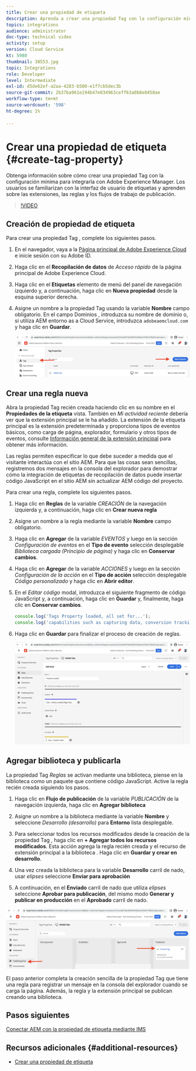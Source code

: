 ```yaml
---
title: Crear una propiedad de etiqueta
description: Aprenda a crear una propiedad Tag con la configuración mínima para integrarla con AEM. Los usuarios se familiarizan con la interfaz de usuario de etiquetas y aprenden sobre las extensiones, las reglas y los flujos de trabajo de publicación.
topics: integrations
audience: administrator
doc-type: technical video
activity: setup
version: Cloud Service
kt: 5980
thumbnail: 38553.jpg
topic: Integrations
role: Developer
level: Intermediate
exl-id: d5de62ef-a2aa-4283-b500-e1f7cb5dec3b
source-git-commit: 2b37ba961e194b47e034963ceff63a0b8e8458ae
workflow-type: tm+mt
source-wordcount: '598'
ht-degree: 1%

---
```


# Crear una propiedad de etiqueta {#create-tag-property}

Obtenga información sobre cómo crear una propiedad Tag con la configuración mínima para integrarla con Adobe Experience Manager. Los usuarios se familiarizan con la interfaz de usuario de etiquetas y aprenden sobre las extensiones, las reglas y los flujos de trabajo de publicación.

>[!VIDEO](https://video.tv.adobe.com/v/38553?quality=12&learn=on)

## Creación de propiedad de etiqueta

Para crear una propiedad Tag , complete los siguientes pasos.

1. En el navegador, vaya a la [Página principal de Adobe Experience Cloud](https://experience.adobe.com/) e inicie sesión con su Adobe ID.

1. Haga clic en el **Recopilación de datos** de _Acceso rápido_ de la página principal de Adobe Experience Cloud.

1. Haga clic en el **Etiquetas** elemento de menú del panel de navegación izquierdo y, a continuación, haga clic en **Nueva propiedad** desde la esquina superior derecha.

1. Asigne un nombre a la propiedad Tag usando la variable **Nombre** campo obligatorio. En el campo Dominios , introduzca su nombre de dominio o, si utiliza AEM entorno as a Cloud Service, introduzca `adobeaemcloud.com` y haga clic en **Guardar**.

   ![Propiedades de la etiqueta](assets/tag-properties.png)

## Crear una regla nueva

Abra la propiedad Tag recién creada haciendo clic en su nombre en el **Propiedades de la etiqueta** vista. También en _Mi actividad reciente_ debería ver que la extensión principal se le ha añadido. La extensión de la etiqueta principal es la extensión predeterminada y proporciona tipos de eventos básicos, como carga de página, explorador, formulario y otros tipos de eventos, consulte [Información general de la extensión principal](https://experienceleague.adobe.com/docs/experience-platform/tags/extensions/client/core/overview.html) para obtener más información.

Las reglas permiten especificar lo que debe suceder a medida que el visitante interactúa con el sitio AEM. Para que las cosas sean sencillas, registremos dos mensajes en la consola del explorador para demostrar cómo la integración de etiquetas de recopilación de datos puede insertar código JavaScript en el sitio AEM sin actualizar AEM código del proyecto.

Para crear una regla, complete los siguientes pasos.

1. Haga clic en **Reglas** de la variable _CREACIÓN_ de la navegación izquierda y, a continuación, haga clic en **Crear nueva regla**

1. Asigne un nombre a la regla mediante la variable **Nombre** campo obligatorio.

1. Haga clic en **Agregar** de la variable _EVENTOS_ y luego en la sección _Configuración de eventos_ en el **Tipo de evento** selección desplegable _Biblioteca cargada (Principio de página)_ y haga clic en **Conservar cambios**.

1. Haga clic en **Agregar** de la variable _ACCIONES_ y luego en la sección _Configuración de la acción_ en el **Tipo de acción** selección desplegable _Código personalizado_ y haga clic en **Abrir editor**.

1. En el _Editar código_ modal, introduzca el siguiente fragmento de código JavaScript y, a continuación, haga clic en **Guardar** y, finalmente, haga clic en **Conservar cambios**.

   ```javascript
   console.log('Tags Property loaded, all set for...');
   console.log('capabilities such as capturing data, conversion tracking and delivering unique and personalized experiences');
   ```

1. Haga clic en **Guardar** para finalizar el proceso de creación de reglas.

   ![Nueva regla](assets/new-rule.png)

## Agregar biblioteca y publicarla

La propiedad Tag _Reglas_ se activan mediante una biblioteca, piense en la biblioteca como un paquete que contiene código JavaScript. Active la regla recién creada siguiendo los pasos.

1. Haga clic en **Flujo de publicación** de la variable _PUBLICACIÓN_ de la navegación izquierda, haga clic en **Agregar biblioteca**

1. Asigne un nombre a la biblioteca mediante la variable **Nombre** y seleccione _Desarrollo (desarrollo)_ para **Entorno** lista desplegable.

1. Para seleccionar todos los recursos modificados desde la creación de la propiedad Tag , haga clic en **+ Agregar todos los recursos modificados**. Esta acción agrega la regla recién creada y el recurso de extensión principal a la biblioteca . Haga clic en **Guardar y crear en desarrollo**.

1. Una vez creada la biblioteca para la variable **Desarrollo** carril de nado, usar _elipses_ seleccione **Enviar para aprobación**

1. A continuación, en el **Enviado** carril de nado que utiliza _elipses_ seleccione **Aprobar para publicación**, del mismo modo **Generar y publicar en producción** en el **Aprobado** carril de nado.

![Biblioteca publicada](assets/published-library.png)


El paso anterior completa la creación sencilla de la propiedad Tag que tiene una regla para registrar un mensaje en la consola del explorador cuando se carga la página. Además, la regla y la extensión principal se publican creando una biblioteca.

## Pasos siguientes

[Conectar AEM con la propiedad de etiqueta mediante IMS](connect-aem-tag-property-using-ims.md)


## Recursos adicionales {#additional-resources}

* [Crear una propiedad de etiqueta](https://experienceleague.adobe.com/docs/platform-learn/implement-in-websites/configure-tags/create-a-property.html)
